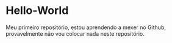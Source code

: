 # Hello-World
Meu primeiro repositório, estou aprendendo a mexer no Github, provavelmente não vou colocar nada neste repositório.
